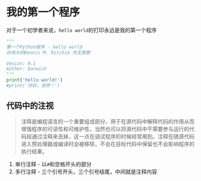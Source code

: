 # 我的第一个程序

对于一个初学者来说，`hello world`的打印永远是我的第一个程序

```py
"""
第一个Python程序 - hello world
向伟大的Dennis M. Ritchie 先生致敬

Vesion: 0.1
Author: Darwish
"""
print('hello world!')
#print('你好，世界！')
```

## 代码中的注视
> 注释是编程语言的一个重要组成部分，用于在源代码中解释代码的作用从而增强程序的可读性和可维护性，当然也可以将源代码中不需要参与运行的代码段通过注释来去掉，这一点在调试程序的时候经常用到。注释在随源代码进入预处理器或编译时会被移除，不会在目标代码中保留也不会影响程序的执行结果。
1. 单行注释 - 以`#`和空格开头的部分
2. 多行注释 - 三个引号开头，三个引号结尾，中间就是注释内容